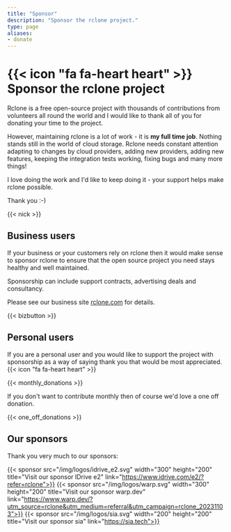 ```yaml
---
title: "Sponsor"
description: "Sponsor the rclone project."
type: page
aliases:
- donate
---
```


# {{< icon "fa fa-heart heart" >}} Sponsor the rclone project

Rclone is a free open-source project with thousands of contributions
from volunteers all round the world and I would like to thank all of
you for donating your time to the project.

However, maintaining rclone is a lot of work - it is **my full time
job**. Nothing stands still in the world of cloud storage. Rclone
needs constant attention adapting to changes by cloud providers,
adding new providers, adding new features, keeping the integration
tests working, fixing bugs and many more things!

I love doing the work and I'd like to keep doing it - your support
helps make rclone possible.

Thank you :-)

{{< nick >}}

## Business users

If your business or your customers rely on rclone then it would make
sense to sponsor rclone to ensure that the open source project you
need stays healthy and well maintained.

Sponsorship can include support contracts, advertising deals and
consultancy.

Please see our business site [rclone.com](https://rclone.com) for
details.

{{< bizbutton >}}

## Personal users

If you are a personal user and you would like to support the project
with sponsorship as a way of saying thank you that would be most
appreciated. {{< icon "fa fa-heart heart" >}}

{{< monthly_donations >}}

If you don't want to contribute monthly then of course we'd love a one
off donation.

{{< one_off_donations >}}

## Our sponsors

Thank you very much to our sponsors:

{{< sponsor src="/img/logos/idrive_e2.svg" width="300" height="200" title="Visit our sponsor IDrive e2" link="https://www.idrive.com/e2/?refer=rclone">}}
{{< sponsor src="/img/logos/warp.svg" width="300" height="200" title="Visit our sponsor warp.dev" link="https://www.warp.dev/?utm_source=rclone&utm_medium=referral&utm_campaign=rclone_20231103">}}
{{< sponsor src="/img/logos/sia.svg" width="200" height="200" title="Visit our sponsor sia" link="https://sia.tech">}}
